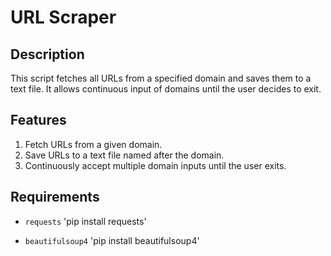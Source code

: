 # URL Scraper

## Description
This script fetches all URLs from a specified domain and saves them to a text file. It allows continuous input of domains until the user decides to exit.

## Features
1. Fetch URLs from a given domain.
2. Save URLs to a text file named after the domain.
3. Continuously accept multiple domain inputs until the user exits.

## Requirements
- `requests`
  'pip install requests'
  
- `beautifulsoup4`
   'pip install beautifulsoup4'
  
